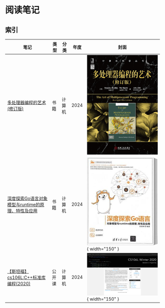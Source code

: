 # 阅读笔记

## 索引

笔记 |  类型 | 分类 | 年度 | 封面 
--- | ---  | --- | --- | --- 
[多处理器编程的艺术(修订版)](./the-art-of-multiprocessor-programming/) | 书籍 |  计算机 | 2024 | ![](./images/s26541796.jpg) 
[深度探索Go语言对象模型与runtime的原理、特性及应用](./goruntime/) | 书籍 |  计算机 | 2024 |  ![](./images/s34315558.jpg) { width="150" } 
[【斯坦福】cs106L:C++标准库编程(2020)](./cs106L/) | 公开课 |  计算机 | 2024 | ![](./images/cs106l_2020.png) { width="150" } 